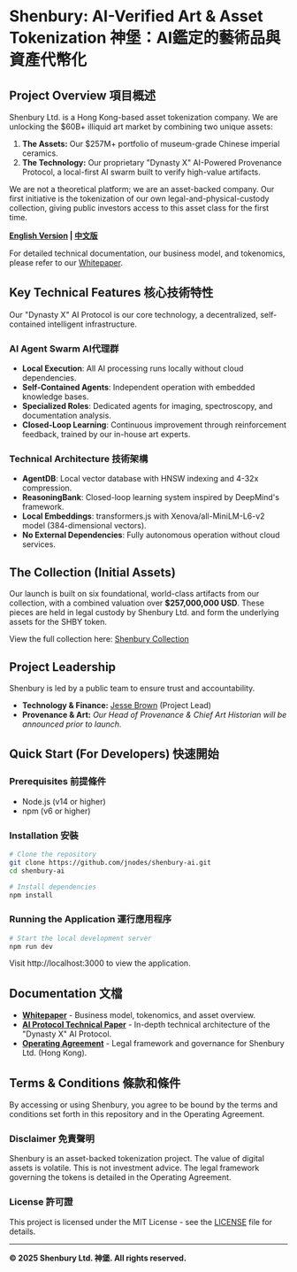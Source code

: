 # Shenbury: AI-Verified Art & Asset Tokenization 神堡：AI鑑定的藝術品與資產代幣化

## Project Overview 項目概述

Shenbury Ltd. is a Hong Kong-based asset tokenization company. We are unlocking the $60B+ illiquid art market by combining two unique assets:

1.  **The Assets:** Our $257M+ portfolio of museum-grade Chinese imperial ceramics.
2.  **The Technology:** Our proprietary "Dynasty X" AI-Powered Provenance Protocol, a local-first AI swarm built to verify high-value artifacts.

We are not a theoretical platform; we are an asset-backed company. Our first initiative is the tokenization of our own legal-and-physical-custody collection, giving public investors access to this asset class for the first time.

**[English Version](README.md) | [中文版](README-zh.md)**

For detailed technical documentation, our business model, and tokenomics, please refer to our [Whitepaper](public/whitepaper.html).

## Key Technical Features 核心技術特性

Our "Dynasty X" AI Protocol is our core technology, a decentralized, self-contained intelligent infrastructure.

### AI Agent Swarm AI代理群
- **Local Execution**: All AI processing runs locally without cloud dependencies.
- **Self-Contained Agents**: Independent operation with embedded knowledge bases.
- **Specialized Roles**: Dedicated agents for imaging, spectroscopy, and documentation analysis.
- **Closed-Loop Learning**: Continuous improvement through reinforcement feedback, trained by our in-house art experts.

### Technical Architecture 技術架構
- **AgentDB**: Local vector database with HNSW indexing and 4-32x compression.
- **ReasoningBank**: Closed-loop learning system inspired by DeepMind's framework.
- **Local Embeddings**: transformers.js with Xenova/all-MiniLM-L6-v2 model (384-dimensional vectors).
- **No External Dependencies**: Fully autonomous operation without cloud services.

## The Collection (Initial Assets)

Our launch is built on six foundational, world-class artifacts from our collection, with a combined valuation over **$257,000,000 USD**. These pieces are held in legal custody by Shenbury Ltd. and form the underlying assets for the SHBY token.

View the full collection here: [Shenbury Collection](public/index.html#auctions)

## Project Leadership

Shenbury is led by a public team to ensure trust and accountability.
- **Technology & Finance:** [Jesse Brown](https://linkedin.com/in/digitalassets) (Project Lead)
- **Provenance & Art:** *Our Head of Provenance & Chief Art Historian will be announced prior to launch.*

## Quick Start (For Developers) 快速開始

### Prerequisites 前提條件
- Node.js (v14 or higher)
- npm (v6 or higher)

### Installation 安裝
```bash
# Clone the repository
git clone https://github.com/jnodes/shenbury-ai.git
cd shenbury-ai

# Install dependencies
npm install
```

### Running the Application 運行應用程序
```bash
# Start the local development server
npm run dev
```

Visit http://localhost:3000 to view the application.

## Documentation 文檔
- **[Whitepaper](public/whitepaper.html)** - Business model, tokenomics, and asset overview.
- **[AI Protocol Technical Paper](public/ai-protocol.html)** - In-depth technical architecture of the "Dynasty X" AI Protocol.
- **[Operating Agreement](OPERATING-AGREEMENT.md)** - Legal framework and governance for Shenbury Ltd. (Hong Kong).

## Terms & Conditions 條款和條件

By accessing or using Shenbury, you agree to be bound by the terms and conditions set forth in this repository and in the Operating Agreement.

### Disclaimer 免責聲明

Shenbury is an asset-backed tokenization project. The value of digital assets is volatile. This is not investment advice. The legal framework governing the tokens is detailed in the Operating Agreement.

### License 許可證

This project is licensed under the MIT License - see the [LICENSE](LICENSE) file for details.

---

**© 2025 Shenbury Ltd. 神堡. All rights reserved.**